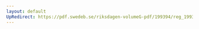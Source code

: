 ```yaml
---
layout: default
UpRedirect: https://pdf.swedeb.se/riksdagen-volumeG-pdf/199394/reg_199394/reg_199394_0168.pdf
---
```

